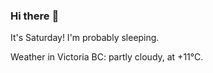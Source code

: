 ### Hi there :wave:

It's Saturday! I'm probably sleeping.

Weather in Victoria BC: partly cloudy, at +11°C.
